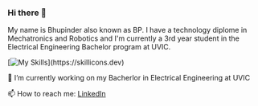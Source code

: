 ### Hi there 👋
My name is Bhupinder also known as BP. I have a technology diplome in Mechatronics and Robotics and I'm currently a 3rd year student in the Electrical Engineering Bachelor program at UVIC.

[![My Skills](https://skillicons.dev/icons?i=js,html,css,arduino,autocad,c,cpp,git,jest,matlab,)](https://skillicons.dev)

<!--
<div>
    My name is Bhupinder. 🔭 I'm currently learning Front End Development. I have a background in Mechatronics and 
    Robotics and a love for anything tech related.
</div>

# 🔧 Technologies & Tool
-->
<!--
**bhupi1998/bhupi1998** is a ✨ _special_ ✨ repository because its `README.md` (this file) appears on your GitHub profile.

Here are some ideas to get you started:

- 🔭 I’m currently working on ...
- 🌱 I’m currently learning ...
- 👯 I’m looking to collaborate on ...
- 🤔 I’m looking for help with ...
- 💬 Ask me about ...
- 📫 How to reach me: ...
- 😄 Pronouns: ...
- ⚡ Fun fact: ...
-->
🔭 I’m currently working on my Bacherlor in Electrical Engineering at UVIC

📫 How to reach me: [LinkedIn](https://www.linkedin.com/in/bhupinder-singh-791b29132)
